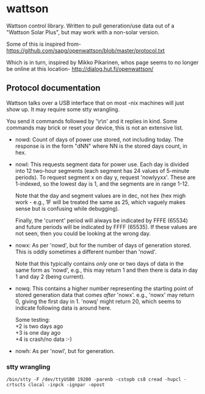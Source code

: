 wattson
=======

Wattson control library. Written to pull generation/use data out of a
"Wattson Solar Plus", but may work with a non-solar version.

Some of this is inspired from-
  https://github.com/sapg/openwattson/blob/master/protocol.txt

Which is in turn, inspired by Mikko Pikarinen, whos page seems to no longer
be online at this location-
  http://dialog.hut.fi/openwattson/

Protocol documentation
----------------------

Wattson talks over a USB interface that on most -nix machines will just show
up. It may require some stty wrangling.

You send it commands followed by '\r\n' and it replies in kind. Some commands
may brick or reset your device, this is not an extensive list.


* nowd: Count of days of power use stored, not including today. The response is
        in the form "dNN" where NN is the stored days count, in hex.

* nowl: This requests segment data for power use. Each day is divided into 12
        two-hour segments (each segment has 24 values of 5-minute periods).
        To request segment x on day y, request 'nowlyyxx'. These are 1-indexed,
        so the lowest day is 1, and the segments are in range 1-12.

  Note that the day and segment values are in dec, not hex (hex migh
  work - e.g., 1F will be treated the same as 25, which vaguely makes
  sense but is confusing while debugging).

  Finally, the 'current' period will always be indicated by FFFE (65534)
  and future periods will be indicated by FFFF (65535). If these values
  are not seen, then you could be looking at the wrong day.

* nowx: As per 'nowd', but for the number of days of generation stored. This is
        oddly sometimes a different number than 'nowd'.

  Note that this typically contains _only_ one or two days of data in the
  same form as 'nowd', e.g., this may return 1 and then there is data
  in day 1 and day 2 (being current).

* nowq: This contains a higher number representing the starting point of stored
        generation data that comes _after_ 'nowx'. e.g., 'nowx' may return 0,
        giving the first day in 1. 'nowq' might return 20, which seems to
        indicate following data is around here.

  Some testing:  
  +2 is two days ago  
  +3 is one day ago  
  +4 is crash/no data :-)  

* nowh: As per 'nowl', but for generation.

### stty wrangling

    /bin/stty -F /dev/ttyUSB0 19200 -parenb -cstopb cs8 cread -hupcl -crtscts clocal -inpck -ignpar -opost

